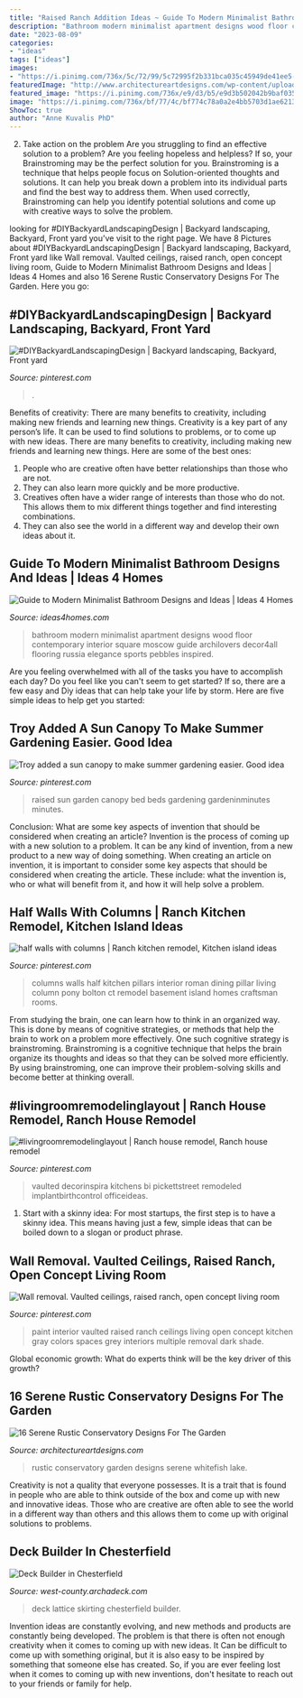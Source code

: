 ```yaml
---
title: "Raised Ranch Addition Ideas ~ Guide To Modern Minimalist Bathroom Designs And Ideas"
description: "Bathroom modern minimalist apartment designs wood floor contemporary interior square moscow guide archilovers decor4all flooring russia elegance sports pebbles inspired"
date: "2023-08-09"
categories:
- "ideas"
tags: ["ideas"]
images:
- "https://i.pinimg.com/736x/5c/72/99/5c72995f2b331bca035c45949de41ee5--gray-interior-interior-paint.jpg"
featuredImage: "http://www.architectureartdesigns.com/wp-content/uploads/2015/05/16-Serene-Rustic-Conservatory-Designs-For-The-Garden-4-630x915.jpg"
featured_image: "https://i.pinimg.com/736x/e9/d3/b5/e9d3b502042b9baf035c253c97c0fdae.jpg"
image: "https://i.pinimg.com/736x/bf/77/4c/bf774c78a0a2e4bb5703d1ae6213b678.jpg"
ShowToc: true
author: "Anne Kuvalis PhD"
---
```



2. Take action on the problem
Are you struggling to find an effective solution to a problem? Are you feeling hopeless and helpless? If so, your Brainstroming may be the perfect solution for you. Brainstroming is a technique that helps people focus on Solution-oriented thoughts and solutions. It can help you break down a problem into its individual parts and find the best way to address them. When used correctly, Brainstroming can help you identify potential solutions and come up with creative ways to solve the problem.

	

		
looking for #DIYBackyardLandscapingDesign | Backyard landscaping, Backyard, Front yard you've visit to the right page. We have 8 Pictures about #DIYBackyardLandscapingDesign | Backyard landscaping, Backyard, Front yard like Wall removal. Vaulted ceilings, raised ranch, open concept living room, Guide to Modern Minimalist Bathroom Designs and Ideas | Ideas 4 Homes and also 16 Serene Rustic Conservatory Designs For The Garden. Here you go:
		
    
## #DIYBackyardLandscapingDesign | Backyard Landscaping, Backyard, Front Yard

<img loading=lazy src="https://i.pinimg.com/736x/e9/d3/b5/e9d3b502042b9baf035c253c97c0fdae.jpg" onerror="this.onerror=null;this.src='https://tse2.mm.bing.net/th?id=OIP.ZVJuAYCmJTLRSr1X6W96lQHaNU&amp;pid=15.1';" alt="#DIYBackyardLandscapingDesign | Backyard landscaping, Backyard, Front yard">

_Source: pinterest.com_

>. 

	

Benefits of creativity: There are many benefits to creativity, including making new friends and learning new things.
Creativity is a key part of any person’s life. It can be used to find solutions to problems, or to come up with new ideas. There are many benefits to creativity, including making new friends and learning new things. Here are some of the best ones: 
1. People who are creative often have better relationships than those who are not.
2. They can also learn more quickly and be more productive.
3. Creatives often have a wider range of interests than those who do not. This allows them to mix different things together and find interesting combinations.
4. They can also see the world in a different way and develop their own ideas about it.

    
## Guide To Modern Minimalist Bathroom Designs And Ideas | Ideas 4 Homes

<img loading=lazy src="http://www.ideas4homes.com/wp-content/uploads/2016/01/Simple-Wood-Floor-fit-to-Modern-Minimalist-Bathroom-Designs-with-Square-White-Washbasin.jpg" onerror="this.onerror=null;this.src='https://tse4.mm.bing.net/th?id=OIP.KegCpYLMMAzhleT4ovob7AHaLI&amp;pid=15.1';" alt="Guide to Modern Minimalist Bathroom Designs and Ideas | Ideas 4 Homes">

_Source: ideas4homes.com_

>bathroom modern minimalist apartment designs wood floor contemporary interior square moscow guide archilovers decor4all flooring russia elegance sports pebbles inspired. 

	

Are you feeling overwhelmed with all of the tasks you have to accomplish each day? Do you feel like you can't seem to get started? If so, there are a few easy and Diy ideas that can help take your life by storm. Here are five simple ideas to help get you started:

    
## Troy Added A Sun Canopy To Make Summer Gardening Easier. Good Idea

<img loading=lazy src="https://i.pinimg.com/originals/93/0b/90/930b908c7d4dc1343a145dc0f1df1fc2.jpg" onerror="this.onerror=null;this.src='https://tse4.mm.bing.net/th?id=OIP.SwHXnYg-Z6qOVyShAj_1hgHaNJ&amp;pid=15.1';" alt="Troy added a sun canopy to make summer gardening easier. Good idea">

_Source: pinterest.com_

>raised sun garden canopy bed beds gardening gardeninminutes minutes. 

	

Conclusion: What are some key aspects of invention that should be considered when creating an article?
Invention is the process of coming up with a new solution to a problem. It can be any kind of invention, from a new product to a new way of doing something. When creating an article on invention, it is important to consider some key aspects that should be considered when creating the article. These include: what the invention is, who or what will benefit from it, and how it will help solve a problem.

    
## Half Walls With Columns | Ranch Kitchen Remodel, Kitchen Island Ideas

<img loading=lazy src="https://i.pinimg.com/736x/3f/4e/52/3f4e52ec7a5b5e80701c9e36dfe1afaa--craftsman-columns-roman-columns.jpg" onerror="this.onerror=null;this.src='https://tse4.mm.bing.net/th?id=OIP.90GCMaxPoP2qXUfiFhPY1gHaJ3&amp;pid=15.1';" alt="half walls with columns | Ranch kitchen remodel, Kitchen island ideas">

_Source: pinterest.com_

>columns walls half kitchen pillars interior roman dining pillar living column pony bolton ct remodel basement island homes craftsman rooms. 

	

From studying the brain, one can learn how to think in an organized way. This is done by means of cognitive strategies, or methods that help the brain to work on a problem more effectively. One such cognitive strategy is brainstroming. Brainstroming is a cognitive technique that helps the brain organize its thoughts and ideas so that they can be solved more efficiently. By using brainstroming, one can improve their problem-solving skills and become better at thinking overall.

    
## #livingroomremodelinglayout | Ranch House Remodel, Ranch House Remodel

<img loading=lazy src="https://i.pinimg.com/736x/bf/77/4c/bf774c78a0a2e4bb5703d1ae6213b678.jpg" onerror="this.onerror=null;this.src='https://tse1.mm.bing.net/th?id=OIP.AmX3V9oEwCxMB8hdcoJbKQHaE8&amp;pid=15.1';" alt="#livingroomremodelinglayout | Ranch house remodel, Ranch house remodel">

_Source: pinterest.com_

>vaulted decorinspira kitchens bi pickettstreet remodeled implantbirthcontrol officeideas. 

	

1. Start with a skinny idea: For most startups, the first step is to have a skinny idea. This means having just a few, simple ideas that can be boiled down to a slogan or product phrase.

    
## Wall Removal. Vaulted Ceilings, Raised Ranch, Open Concept Living Room

<img loading=lazy src="https://i.pinimg.com/736x/5c/72/99/5c72995f2b331bca035c45949de41ee5--gray-interior-interior-paint.jpg" onerror="this.onerror=null;this.src='https://tse1.mm.bing.net/th?id=OIP.Ubo1dHBBpz5Y8HfnkL2F9QHaFj&amp;pid=15.1';" alt="Wall removal. Vaulted ceilings, raised ranch, open concept living room">

_Source: pinterest.com_

>paint interior vaulted raised ranch ceilings living open concept kitchen gray colors spaces grey interiors multiple removal dark shade. 

	

Global economic growth: What do experts think will be the key driver of this growth?
 

    
## 16 Serene Rustic Conservatory Designs For The Garden

<img loading=lazy src="http://www.architectureartdesigns.com/wp-content/uploads/2015/05/16-Serene-Rustic-Conservatory-Designs-For-The-Garden-4-630x915.jpg" onerror="this.onerror=null;this.src='https://tse1.mm.bing.net/th?id=OIP.WsaFEaNZQ4L6D7EMmLW77gHaKw&amp;pid=15.1';" alt="16 Serene Rustic Conservatory Designs For The Garden">

_Source: architectureartdesigns.com_

>rustic conservatory garden designs serene whitefish lake. 

	

Creativity is not a quality that everyone possesses. It is a trait that is found in people who are able to think outside of the box and come up with new and innovative ideas. Those who are creative are often able to see the world in a different way than others and this allows them to come up with original solutions to problems.

    
## Deck Builder In Chesterfield

<img loading=lazy src="https://bolt-production.s3.amazonaws.com/uploads/250b190364cd4d7c1bd35117cf9434f2/ches5.jpg" onerror="this.onerror=null;this.src='https://tse1.mm.bing.net/th?id=OIP.R7lS04zRQx3EN5yjjh3A-wHaFj&amp;pid=15.1';" alt="Deck Builder in Chesterfield">

_Source: west-county.archadeck.com_

>deck lattice skirting chesterfield builder. 

	

Invention ideas are constantly evolving, and new methods and products are constantly being developed. The problem is that there is often not enough creativity when it comes to coming up with new ideas. It Can be difficult to come up with something original, but it is also easy to be inspired by something that someone else has created. So, if you are ever feeling lost when it comes to coming up with new inventions, don't hesitate to reach out to your friends or family for help.

